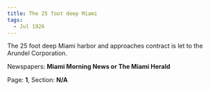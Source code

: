```yaml
---  
title: The 25 foot deep Miami  
tags:  
  - Jul 1926  
---  
```

  
The 25 foot deep Miami harbor and approaches contract is let to the Arundel Corporation.  
  
Newspapers: **Miami Morning News or The Miami Herald**  
  
Page: **1**, Section: **N/A** 
